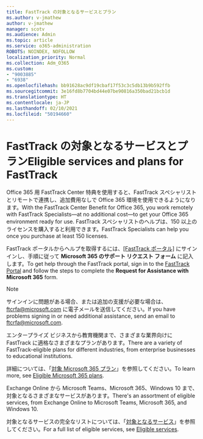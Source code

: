 ```yaml
---
title: FastTrack の対象となるサービスとプラン
ms.author: v-jmathew
author: v-jmathew
manager: scotv
ms.audience: Admin
ms.topic: article
ms.service: o365-administration
ROBOTS: NOINDEX, NOFOLLOW
localization_priority: Normal
ms.collection: Adm_O365
ms.custom:
- "9003885"
- "6938"
ms.openlocfilehash: bb91628ac9df19cbaf17f53c3c5db13b9b592ffb
ms.sourcegitcommit: 3e16fd8b7704bd44e07be90816a350bad21bcb1d
ms.translationtype: HT
ms.contentlocale: ja-JP
ms.lasthandoff: 02/10/2021
ms.locfileid: "50194660"
---
```

# <a name="eligible-services-and-plans-for-fasttrack"></a><span data-ttu-id="20e98-102">FastTrack の対象となるサービスとプラン</span><span class="sxs-lookup"><span data-stu-id="20e98-102">Eligible services and plans for FastTrack</span></span>

<span data-ttu-id="20e98-103">Office 365 用 FastTrack Center 特典を使用すると、FastTrack スペシャリストとリモートで連携し、追加費用なしで Office 365 環境を使用できるようになります。</span><span class="sxs-lookup"><span data-stu-id="20e98-103">With the FastTrack Center Benefit for Office 365, you work remotely with FastTrack Specialists—at no additional cost—to get your Office 365 environment ready for use.</span></span> <span data-ttu-id="20e98-104">FastTrack スペシャリストのヘルプは、150 以上のライセンスを購入すると利用できます。</span><span class="sxs-lookup"><span data-stu-id="20e98-104">FastTrack Specialists can help you once you purchase at least 150 licenses.</span></span>

<span data-ttu-id="20e98-105">FastTrack ポータルからヘルプを取得するには、[[FastTrack ポータル]](https://go.microsoft.com/fwlink/?linkid=2125443) にサインインし、手順に従って **Microsoft 365 のサポート リクエスト フォーム** に記入します。</span><span class="sxs-lookup"><span data-stu-id="20e98-105">To get help through the FastTrack portal, sign in to the [FastTrack Portal](https://go.microsoft.com/fwlink/?linkid=2125443) and follow the steps to complete the **Request for Assistance with Microsoft 365** form.</span></span>

> [!NOTE]
> <span data-ttu-id="20e98-106">サインインに問題がある場合、または追加の支援が必要な場合は、[ftcrfa@microsoft.com](mailto:ftcrfa@microsoft.com) に電子メールを送信してください。</span><span class="sxs-lookup"><span data-stu-id="20e98-106">If you have problems signing in or need additional assistance, send an email to [ftcrfa@microsoft.com](mailto:ftcrfa@microsoft.com).</span></span>

<span data-ttu-id="20e98-107">エンタープライズ ビジネスから教育機関まで、さまざまな業界向けに FastTrack に適格なさまざまなプランがあります。</span><span class="sxs-lookup"><span data-stu-id="20e98-107">There are a variety of FastTrack-eligible plans for different industries, from enterprise businesses to educational institutions.</span></span>

<span data-ttu-id="20e98-108">詳細については、「[対象 Microsoft 365 プラン](https://go.microsoft.com/fwlink/?linkid=2125459)」を参照してください。</span><span class="sxs-lookup"><span data-stu-id="20e98-108">To learn more, see [Eligible Microsoft 365 plans](https://go.microsoft.com/fwlink/?linkid=2125459).</span></span>

<span data-ttu-id="20e98-109">Exchange Online から Microsoft Teams、Microsoft 365、Windows 10 まで、対象となるさまざまなサービスがあります。</span><span class="sxs-lookup"><span data-stu-id="20e98-109">There's an assortment of eligible services, from Exchange Online to Microsoft Teams, Microsoft 365, and Windows 10.</span></span>

<span data-ttu-id="20e98-110">対象となるサービスの完全なリストについては、「[対象となるサービス](https://go.microsoft.com/fwlink/?linkid=2125636)」を参照してください。</span><span class="sxs-lookup"><span data-stu-id="20e98-110">For a full list of eligible services, see [Eligible services](https://go.microsoft.com/fwlink/?linkid=2125636).</span></span>
